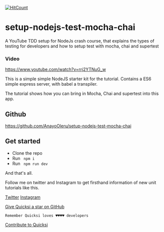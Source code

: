 [![HitCount](http://hits.dwyl.com/AnayoOleru/setup-nodejs-test-mocha-chai.svg)](http://hits.dwyl.com/AnayoOleru/setup-nodejs-test-mocha-chai)

# setup-nodejs-test-mocha-chai
A YouTube TDD setup for NodeJs crash course, that explains the types of testing for developers and how to setup test with mocha, chai and supertest

### Video
https://www.youtube.com/watch?v=rrj2YTNuG_w

This is a simple simple NodeJS starter kit for the tutorial. Contains a ES6 simple express server, with babel a transpiler.

The tutorial shows how you can bring in Mocha, Chai and supertest into this app.

## Github

https://github.com/AnayoOleru/setup-nodejs-test-mocha-chai


## Get started

- Clone the repo
- Run ``` npm i```
- Run ``` npm run dev```

And that's all.

Follow me on twitter and Instagram to get firsthand information of new unit tutorials like this.

[Twitter](https://twitter.com/AnayoOleru)
[Instagram](https://www.instagram.com/anayo.oleru/)


[Give Quicksi a star on GitHub](https://github.com/AnayoOleru/quicksi)

`Remember Quicksi loves ♥️♥️♥️♥️ developers`

[Contribute to Quicksi](https://github.com/AnayoOleru/quicksi/blob/master/CONTRIBUTING.md)